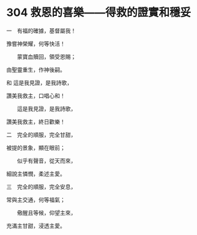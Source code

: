 # 304 救恩的喜樂——得救的證實和穩妥

一　有福的確據，基督屬我！

豫嘗神榮耀，何等快活！

　　蒙寶血贖回，領受恩賜；

由聖靈重生，作神後嗣。

和 這是我見證，是我詩歌，

讚美我救主，口唱心和！

　　這是我見證，是我詩歌，

讚美我救主，終日歡樂！

二　完全的順服，完全甘甜，

被提的景象，顯在眼前；

　　似乎有聲音，從天而來，

細說主憐憫，柔述主愛。

三　完全的順服，完全安息，

常與主交通，何等福氣；

　　儆醒且等候，仰望主來，

充滿主甘甜，浸透主愛。

